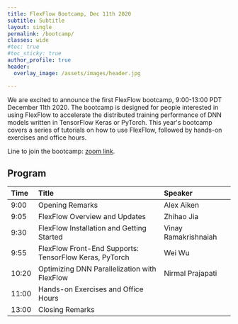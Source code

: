 ```yaml
---
title: FlexFlow Bootcamp, Dec 11th 2020
subtitle: Subtitle
layout: single
permalink: /bootcamp/
classes: wide
#toc: true
#toc_sticky: true
author_profile: true
header:
  overlay_image: /assets/images/header.jpg 

---
```


We are excited to announce the first FlexFlow bootcamp, 9:00-13:00 PDT December 11th 2020.
The bootcamp is designed for people interested in using FlexFlow to accelerate the distributed training performance of DNN models written in TensorFlow Keras or PyTorch.
This year's bootcamp covers a series of tutorials on how to use FlexFlow, followed by hands-on exercises and office hours.

Line to join the bootcamp: [zoom link](https://cmu.zoom.us/j/93527527649?pwd=V2JxSXVMaDM5cjlhbEVPNURKTG1vUT09).

## Program

| Time   |  Title      |  Speaker |
|:----------|:-------------|:------|
| 9:00 | Opening Remarks | Alex Aiken |
| 9:05 | FlexFlow Overview and Updates | Zhihao Jia |
| 9:30 | FlexFlow Installation and Getting Started | Vinay Ramakrishnaiah |
| 9:55 | FlexFlow Front-End Supports: TensorFlow Keras, PyTorch | Wei Wu |
| 10:20 | Optimizing DNN Parallelization with FlexFlow | Nirmal Prajapati |
| 11:00 | Hands-on Exercises and Office Hours | |
| 13:00 | Closing Remarks | |

